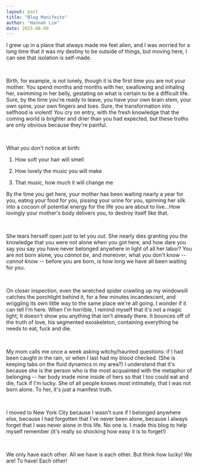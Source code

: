 ```yaml
---
layout: post
title: "Blog Manifesto"
author: "Hannah Lim"
date: 2025-06-08
---
```


I grew up in a place that always made me feel alien, and I was worried for a long time that it was my destiny to be outside of things, but moving here, I can see that isolation is self-made.

<br>

Birth, for example, is not lonely, though it is the first time you are not your mother. You spend months and months with her, swallowing and inhaling her, swimming in her belly, gestating on what is certain to be a difficult life. Sure, by the time you're ready to leave, you have your own brain stem, your own spine, your own fingers and toes. Sure, the transformation into selfhood is violent! You cry on entry, with the fresh knowledge that the coming world is brighter and drier than you had expected, but these truths are only obvious because they're painful. 

<br>

What you don't notice at birth:

1. How soft your hair will smell

2. How lovely the music you will make

3. That music, how much it will change me

By the time you get here, your mother has been waiting nearly a year for you, eating your food for you, pissing your urine for you, spinning her silk into a cocoon of potential energy for the life you are about to live...How lovingly your mother's body delivers you, to destroy itself like that. 

<br>

She tears herself open just to let you out. She nearly dies granting you the knowledge that you were not alone when you got here, and how dare you say you say you have never belonged anywhere in light of all her labor? You are not born alone, you _cannot be_, and moreover, what you don't know -- _cannot know_ -- before you are born, is how long we have all been waiting for you.

<br>

On closer inspection, even the wretched spider crawling up my windowsill catches the porchlight behind it, for a few minutes incandescent, and wriggling its own little way to the same place we're all going. I wonder if it can tell I'm here. When I'm horrible, I remind myself that it's not a magic light; It doesn't show you anything that isn't already there. It bounces off of the truth of love, his segmented exoskeleton, containing everything he needs to eat, fuck and die.

<br>

My mom calls me once a week asking witchy/haunted questions: if I had been caught in the rain, or when I last had my blood checked. (She is keeping tabs on the fluid dynamics in my area?) I understand that it's because she is the person who is the most acquainted with the metaphor of belonging -- her body made mine inside of hers so that I too could eat and die, fuck if I'm lucky. She of all people knows most intimately, that I was not born alone. To her, it's just a manifest truth.

<br>

I moved to New York City because I wasn't sure if I belonged anywhere else, because I had forgotten that I've never been alone, because I always forget that I was never alone in this life. No one is. I made this blog to help myself remember (it's really so shocking how easy it is to forget!)

<br>

We only have each other. All we have is each other. But think how lucky! We are! To have! Each other!